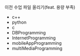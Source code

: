 이전 수업 파일 올리기(feat. 용량 부족)

- c++
- python
- c
- DBProgramming
- InternetProgramming
- mobileAppProgramming
- multiMediaProgramming
